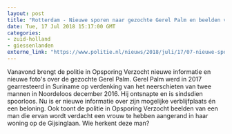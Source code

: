 ```yaml
---
layout: post
title: "Rotterdam - Nieuwe sporen naar gezochte Gerel Palm en beelden van verdachte aanranding"
date: Tue, 17 Jul 2018 15:17:00 GMT
categories: 
- zuid-holland 
- giessenlanden 
externe_link: "https://www.politie.nl/nieuws/2018/juli/17/07-nieuwe-sporen-naar-gezochte-gerel-palm-en-beelden-van-verdachte-aanranding.html"
---
```


Vanavond brengt de politie in Opsporing Verzocht nieuwe informatie en nieuwe foto's over de gezochte Gerel Palm. Gerel Palm werd in 2017 gearresteerd in Suriname op verdenking van het neerschieten van twee mannen in Noordeloos december 2016. Hij ontsnapte en is sindsdien spoorloos. Nu is er nieuwe informatie over zijn mogelijke verblijfplaats én een beloning. Ook toont de politie in Opsporing Verzocht beelden van een man die ervan wordt verdacht een vrouw te hebben aangerand in haar woning op de Gijsinglaan. Wie herkent deze man?
